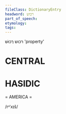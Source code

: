 ```yaml
---
fileClass: DictionaryEntry
headword: רכוש
part_of_speech: 
etymology: 
tags: 
---
```

רכוש
רְכוּשׁ
'property'

CENTRAL
========

HASIDIC
=======
= AMERICA = 

/rᵊˈxɪš/